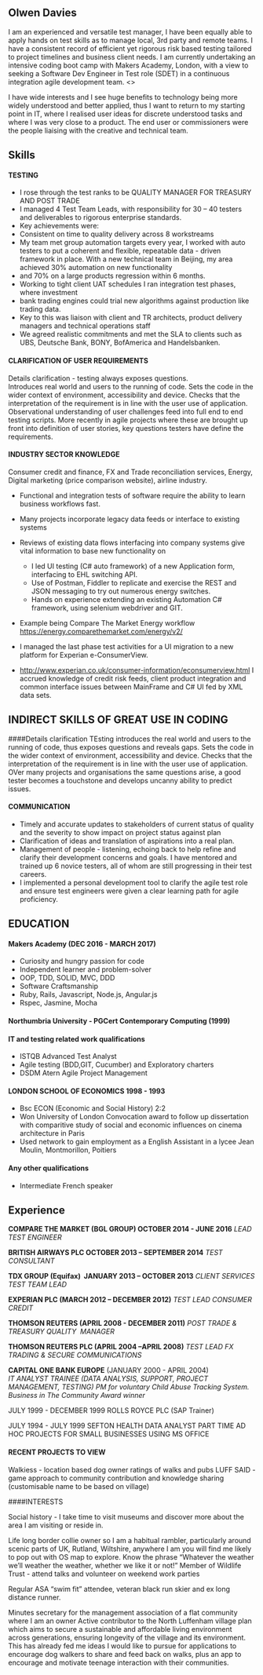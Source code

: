 ## Olwen Davies
I am an experienced and versatile test manager, I have been equally able to apply hands on test skills as to manage local, 3rd party and remote teams. I have a consistent record of efficient yet rigorous risk based testing tailored to project timelines and business client needs.  I am currently undertaking an intensive coding boot camp with Makers Academy, London, with a view to seeking a Software Dev Engineer in Test role (SDET) in a continuous integration agile development team.  <<Blog here>>

I have wide interests and I see huge benefits to technology being more widely understood and better applied, thus I want to return to my starting point in IT, where I realised user ideas for discrete understood tasks and where I was very close to a product. The end user or commissioners were the people liaising with the creative and technical team.  

## Skills

#### TESTING
- I rose through the test ranks to be QUALITY MANAGER FOR TREASURY AND POST TRADE 
- I managed 4 Test Team Leads, with responsibility for 30 – 40 testers and deliverables to rigorous enterprise standards.   
- Key achievements were:
- Consistent on time to quality delivery across 8 workstreams
- My team met group automation targets every year, I worked with auto testers to put a coherent and flexible, repeatable data - driven framework in place.    With a new technical team in Beijing, my area achieved 30% automation on new functionality
- and 70% on a large products regression within 6 months.  
- Working to tight client UAT schedules I ran integration test phases, where investment 
- bank trading engines could trial new algorithms against production like trading data. 
- Key to this was liaison with client and TR architects, product delivery managers and technical operations staff
- We agreed realistic commitments and met the SLA to clients such as UBS, Deutsche Bank, BONY, BofAmerica and Handelsbanken.

#### CLARIFICATION OF USER REQUIREMENTS
Details clarification - testing always exposes questions.  
Introduces real world and users to the running of code.  Sets the code in the wider context of environment, accessibility and device.  Checks that the interpretation of the requirement is in line with the user use of application. 
Observational understanding of user challenges feed into full end to end testing scripts. More recently in agile projects where these are brought up front into definition of user stories, key questions testers have define the requirements.

#### INDUSTRY SECTOR KNOWLEDGE
Consumer credit and finance, FX and Trade reconciliation services, Energy, Digital marketing (price comparison website), airline industry. 

- Functional and integration tests of software require the ability to learn business workflows fast. 
- Many projects incorporate legacy data feeds or interface to existing systems
- Reviews of existing data flows interfacing into company systems give vital information to base new functionality on

  -   I led UI testing (C# auto framework) of a new Application form, interfacing to EHL switching API. 
  -   Use of Postman, Fiddler to replicate and exercise the REST and JSON messaging to try out numerous energy switches.
  -   Hands on experience extending an existing Automation C# framework, using selenium webdriver and GIT.
- Example being Compare The Market Energy workflow https://energy.comparethemarket.com/energy/v2/

- I managed the last phase test activities for a UI migration to a new platform for Experian e-ConsumerView.
- http://www.experian.co.uk/consumer-information/econsumerview.html
I accrued knowledge of credit risk feeds, client product integration and common interface issues between MainFrame and C# UI
fed by XML data sets. 

## INDIRECT SKILLS OF GREAT USE IN CODING
####Details clarification
TEsting introduces the real world and users to the running of code, thus exposes questions and reveals gaps.  Sets the code in the wider context of environment, accessibility and device. Checks that the interpretation of the requirement is in line with the user use of application.
OVer many projects and organisations the same questions arise, a good tester becomes a touchstone and develops uncanny ability to predict issues.  

#### COMMUNICATION 
- Timely and accurate updates to stakeholders of current status of quality and the severity to show impact on project status against plan
- Clarification of ideas and translation of aspirations into a real plan.
- Management of people - listening, echoing back to help refine and clarify their development concerns and goals. I have mentored and trained up 6 novice testers, all of whom are still progressing in their test careers.
- I implemented a personal development tool to clarify the agile test role and ensure test engineers were given a clear learning path for agile proficiency.


## EDUCATION

#### Makers Academy (DEC 2016 - MARCH 2017)

- Curiosity and hungry passion for code
- Independent learner and problem-solver
- OOP, TDD, SOLID, MVC, DDD
- Software Craftsmanship
- Ruby, Rails, Javascript, Node.js, Angular.js
- Rspec, Jasmine, Mocha

#### Northumbria University - PGCert Contemporary Computing (1999)

#### IT and testing related work qualifications
* ISTQB Advanced Test Analyst
* Agile testing (BDD,GIT, Cucumber) and Exploratory charters
* DSDM Atern Agile Project Management

#### LONDON SCHOOL OF ECONOMICS 1998 - 1993

- Bsc ECON (Economic and Social History) 2:2
- Won University of London Convocation award to follow up dissertation with comparitive study
of social and economic influences on cinema architecture in Paris
- Used network to gain employment as a English Assistant in a lycee Jean Moulin, Montmorillon, Poitiers

#### Any other qualifications
- Intermediate French speaker

## Experience

**COMPARE THE MARKET (BGL GROUP)  OCTOBER 2014 - JUNE 2016**
*LEAD TEST ENGINEER*

**BRITISH AIRWAYS PLC  OCTOBER 2013 – SEPTEMBER 2014**
*TEST CONSULTANT*

**TDX GROUP (Equifax)  JANUARY 2013 – OCTOBER 2013**
*CLIENT SERVICES TEST TEAM LEAD*

**EXPERIAN PLC (MARCH 2012 – DECEMBER 2012)** 
*TEST LEAD CONSUMER CREDIT*  

**THOMSON REUTERS (APRIL 2008 - DECEMBER 2011)**
*POST TRADE & TREASURY QUALITY  MANAGER*

**THOMSON REUTERS PLC (APRIL 2004 –APRIL 2008)**
*TEST LEAD FX TRADING & SECURE COMMUNICATIONS*

**CAPITAL ONE BANK EUROPE** (JANUARY 2000 - APRIL 2004)   
*IT ANALYST TRAINEE  (DATA ANALYSIS, SUPPORT, PROJECT MANAGEMENT, TESTING)*
*PM for voluntary Child Abuse Tracking System. Business in The Community Award winner*

JULY 1999 - DECEMBER 1999 ROLLS ROYCE PLC (SAP Trainer)

JULY 1994 -  JULY 1999 SEFTON HEALTH DATA ANALYST PART TIME
AD HOC PROJECTS FOR SMALL BUSINESSES USING MS OFFICE

#### RECENT PROJECTS TO VIEW
Walkiess - location based dog owner ratings of walks and pubs
LUFF SAID - game approach to community contribution and knowledge sharing (customisable name to be based on village)

####INTERESTS

Social history - I take time to visit museums and discover more about the area I am visiting or reside in. 

Life long border collie owner so I am a habitual rambler, particularly around scenic parts of UK, Rutland, Wiltshire, anywhere I am you will find me likely to pop out with OS map to explore.
Know the phrase “Whatever the weather we’ll weather the weather, whether we like it or not!”
Member of Wildlife Trust - attend talks and volunteer on weekend work parties

Regular ASA “swim fit” attendee, veteran black run skier and ex long distance runner.

Minutes secretary for the management association of a flat community where I am an owner
Active contributor to the North Luffenham village plan which aims to secure a sustainable and affordable living environment across generations, ensuring longevity of the village and its environment. 
This has already fed me ideas I would like to pursue for applications to encourage dog walkers to share and feed back on walks, plus an app to encourage and motivate teenage interaction with their communities. 
